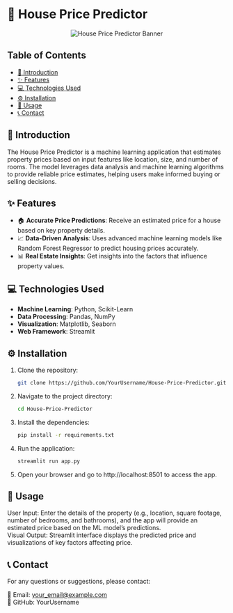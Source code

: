 # 🏡 House Price Predictor

<div align="center">
  <img src="https://readme-typing-svg.herokuapp.com?font=Fira+Code&size=35&duration=2000&pause=800&color=32CD32&center=true&width=900&lines=Predict+the+Value+of+Your+Dream+Home!;Accurate+House+Pricing+Based+on+Data;Powered+by+Machine+Learning" alt="House Price Predictor Banner"/>
</div>

## Table of Contents


- [📖 Introduction](#-introduction)
- [✨ Features](#-features)
- [💻 Technologies Used](#-technologies-used)
- [⚙️ Installation](#%EF%B8%8F-installation)
- [🚀 Usage](#-usage)
- [📞 Contact](#-contact)

## 📖 Introduction

The House Price Predictor is a machine learning application that estimates property prices based on input features like location, size, and number of rooms. The model leverages data analysis and machine learning algorithms to provide reliable price estimates, helping users make informed buying or selling decisions.

## ✨ Features

- 🏠 **Accurate Price Predictions**: Receive an estimated price for a house based on key property details.
- 📈 **Data-Driven Analysis**: Uses advanced machine learning models like Random Forest Regressor to predict housing prices accurately.
- 📊 **Real Estate Insights**: Get insights into the factors that influence property values.

## 💻 Technologies Used

- **Machine Learning**: Python, Scikit-Learn
- **Data Processing**: Pandas, NumPy
- **Visualization**: Matplotlib, Seaborn
- **Web Framework**: Streamlit

## ⚙️ Installation

1. Clone the repository:
   ```bash
   git clone https://github.com/YourUsername/House-Price-Predictor.git
   ```
2. Navigate to the project directory:
   ```bash
   cd House-Price-Predictor
   ```
3. Install the dependencies:
   ```bash
   pip install -r requirements.txt
   ```
4. Run the application:
   ```bash
   streamlit run app.py
   ```

5. Open your browser and go to http://localhost:8501 to access the app.

## 🚀 Usage
User Input: Enter the details of the property (e.g., location, square footage, number of bedrooms, and bathrooms), and the app will provide an estimated price based on the ML model’s predictions.<br>
Visual Output: Streamlit interface displays the predicted price and visualizations of key factors affecting price.

## 📞 Contact

For any questions or suggestions, please contact:

  📧 Email: your_email@example.com<br>
  🐙 GitHub: YourUsername
